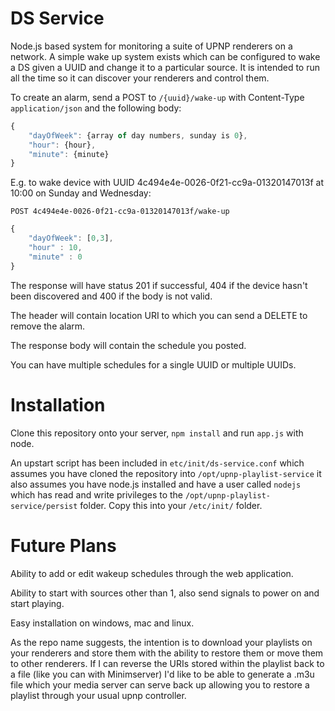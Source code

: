 DS Service
==========

Node.js based system for monitoring a suite of UPNP renderers on a network. A simple wake up system exists which can be configured to wake a DS given a UUID and change it to a particular source. It is intended to run all the time so it can discover your renderers and control them. 

To create an alarm, send a POST to `/{uuid}/wake-up` with Content-Type `application/json` and the following body:

```javascript
{
    "dayOfWeek": {array of day numbers, sunday is 0},
    "hour": {hour},
    "minute": {minute}
}
```

E.g. to wake device with UUID 4c494e4e-0026-0f21-cc9a-01320147013f at 10:00 on Sunday and Wednesday: 

`POST 4c494e4e-0026-0f21-cc9a-01320147013f/wake-up`

```javascript
{
    "dayOfWeek": [0,3],
    "hour" : 10,
    "minute" : 0
}
```

The response will have status 201 if successful, 404 if the device hasn't been discovered and 400 if the body is not valid. 

The header will contain location URI to which you can send a DELETE to remove the alarm. 

The response body will contain the schedule you posted. 

You can have multiple schedules for a single UUID or multiple UUIDs. 

Installation
============

Clone this repository onto your server, `npm install` and run `app.js` with node. 

An upstart script has been included in `etc/init/ds-service.conf` which assumes you have cloned the repository into `/opt/upnp-playlist-service` it also assumes you have node.js installed and have a user called `nodejs` which has read and write privileges to the `/opt/upnp-playlist-service/persist` folder. Copy this into your `/etc/init/` folder. 

Future Plans
============

Ability to add or edit wakeup schedules through the web application. 

Ability to start with sources other than 1, also send signals to power on and start playing. 

Easy installation on windows, mac and linux. 

As the repo name suggests, the intention is to download your playlists on your renderers and store them with the ability to restore them or move them to other renderers. If I can reverse the URIs stored within the playlist back to a file (like you can with Minimserver) I'd like to be able to generate a .m3u file which your media server can serve back up allowing you to restore a playlist through your usual upnp controller. 
